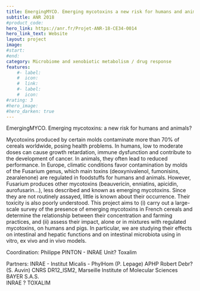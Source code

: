 ```yaml
---	
title: EmergingMYCO. Emerging mycotoxins a new risk for humans and animals? 	
subtitle: ANR 2018	
#product_code: 	
hero_link: https://anr.fr/Projet-ANR-18-CE34-0014	
hero_link_text: Website	
layout: project	
image: 	
#start:	
#end: 	
category: Microbiome and xenobiotic metabolism / drug response	
features:	
    #- label: 	
    #  icon: 	
    #  link: 	
    #- label: 	
    #  icon: 	
#rating: 3	
#hero_image: 	
#hero_darken: true	
---	
```

	
	
	
	
EmergingMYCO. Emerging mycotoxins: a new risk for humans and animals? 	
	
Mycotoxins produced by certain molds contaminate more than 70% of cereals worldwide, posing health problems. In humans, low to moderate doses can cause growth retardation, immune dysfunction and contribute to the development of cancer. In animals, they often lead to reduced performance. In Europe, climatic conditions favor contamination by molds of the Fusarium genus, which main toxins (deoxynivalenol, fumonisins, zearalenone) are regulated in foodstuffs for humans and animals. However, Fusarium produces other mycotoxins (beauvericin, enniatins, apicidin, aurofusarin...), less described and known as emerging mycotoxins. Since they are not routinely assayed, little is known about their occurrence. Their toxicity is also poorly understood. This project aims to (i) carry out a large-scale survey of the presence of emerging mycotoxins in French cereals and determine the relationship between their concentration and farming practices, and (ii) assess their impact, alone or in mixtures with regulated mycotoxins, on humans and pigs. In particular, we are studying their effects on intestinal and hepatic functions and on intestinal microbiota using in vitro, ex vivo and in vivo models.	
	
Coordination: Philippe PINTON - INRAE Unit? Toxalim	
	
Partners: INRAE - Institut Micalis - PhylHom (P. Lepage)	APHP Robert Debr? (S. Auvin)
                         CNRS DR12_ISM2, Marseille Institute of Molecular Sciences	
                         BAYER S.A.S.	
                         INRAE ? TOXALIM	
